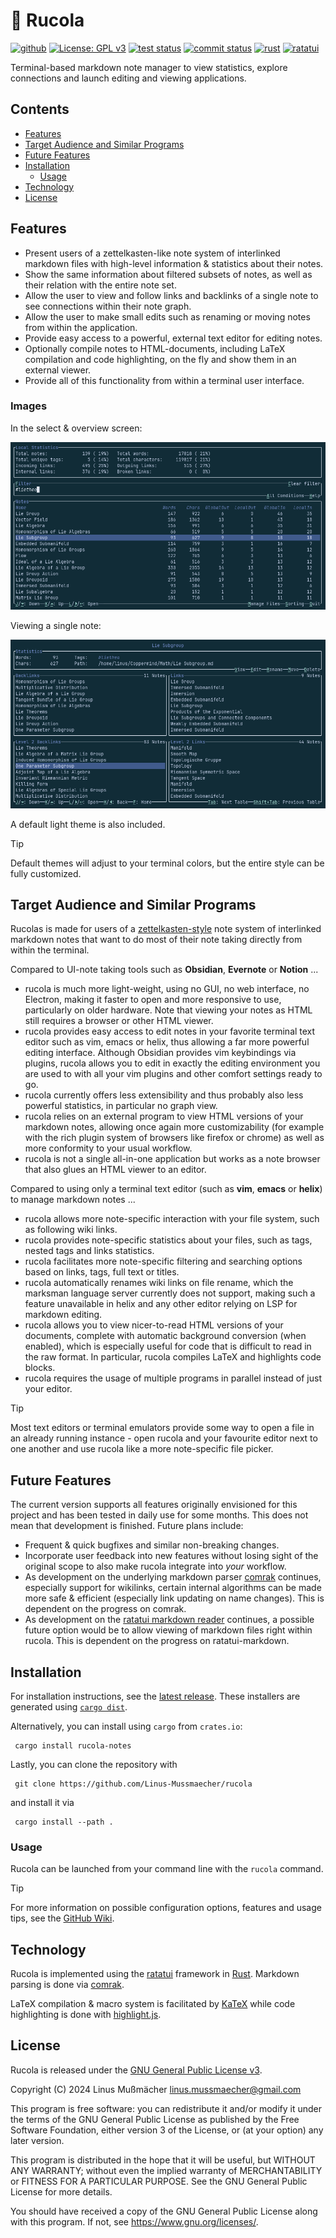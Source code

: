 # 🌱 Rucola

[<img alt="github" src="https://img.shields.io/badge/github-Linus--Mussmaecher/rucola-8da0cb?style=for-the-badge&labelColor=555555&color=8da0cb&logo=github">](https://github.com/Linus-Mussmaecher/rucola)
[![License: GPL v3](https://img.shields.io/badge/License-GPLv3-blue.svg?labelColor=555555&style=for-the-badge&logo=gnu)](https://www.gnu.org/licenses/gpl-3.0)
[<img alt="test status" src="https://img.shields.io/github/actions/workflow/status/Linus-Mussmaecher/rucola/continuous-testing.yml?label=tests&branch=main&labelColor=555555&style=for-the-badge">](https://github.com/Linus-Mussmaecher/rucola/actions?query=branch%3Amain)
[<img alt="commit status" src="https://img.shields.io/github/commit-activity/m/Linus-Mussmaecher/rucola?style=for-the-badge&labelColor=555555&color=66c2a5">](https://github.com/Linus-Mussmaecher/rucola/commits/main)
[<img alt="rust" src="https://img.shields.io/badge/Rust-2021_Edition-ed9974?labelColor=555555&logo=rust&style=for-the-badge">](https://www.rust-lang.org/)
[<img alt="ratatui" src="https://img.shields.io/badge/Ratatui-0.26-7fa4f5?labelColor=555555&logo=gnome-terminal&style=for-the-badge">](https://www.ratatui.rs/)

Terminal-based markdown note manager to view statistics, explore connections and launch editing and viewing applications.

## Contents
 - [Features](#features)
 - [Target Audience and Similar Programs](#target-audience-and-similar-programs)
 - [Future Features](#future-features)
 - [Installation](#installation)
   - [Usage](#usage)
 - [Technology](#technology)
 - [License](#license)

## Features
 - Present users of a zettelkasten-like note system of interlinked markdown files with high-level information & statistics about their notes.
 - Show the same information about filtered subsets of notes, as well as their relation with the entire note set.
 - Allow the user to view and follow links and backlinks of a single note to see connections within their note graph.
 - Allow the user to make small edits such as renaming or moving notes from within the application.
 - Provide easy access to a powerful, external text editor for editing notes.
 - Optionally compile notes to HTML-documents, including LaTeX compilation and code highlighting, on the fly and show them in an external viewer.
 - Provide all of this functionality from within a terminal user interface.

### Images

In the select & overview screen:

![select-screen](https://github.com/Linus-Mussmaecher/rucola/blob/main/readme-images/readme-image-select.png)

Viewing a single note:

![display-screen](https://github.com/Linus-Mussmaecher/rucola/blob/main/readme-images/readme-image-display.png)

A default light theme is also included.
> [!TIP]
> Default themes will adjust to your terminal colors, but the entire style can be fully customized.

## Target Audience and Similar Programs
Rucolas is made for users of a [zettelkasten-style](https://en.wikipedia.org/wiki/Zettelkasten) note system of interlinked markdown notes that want to do most of their note taking directly from within the terminal.

Compared to UI-note taking tools such as **Obsidian**, **Evernote** or **Notion** ...
 - rucola is much more light-weight, using no GUI, no web interface, no Electron, making it faster to open and more responsive to use, particularly on older hardware. Note that viewing your notes as HTML still requires a browser or other HTML viewer.
 - rucola provides easy access to edit notes in your favorite terminal text editor such as vim, emacs or helix, thus allowing a far more powerful editing interface. Although Obsidian provides vim keybindings via plugins, rucola allows you to edit in exactly the editing environment you are used to with all your vim plugins and other comfort settings ready to go.
 - rucola currently offers less extensibility and thus probably also less powerful statistics, in particular no graph view.
 - rucola relies on an external program to view HTML versions of your markdown notes, allowing once again more customizability (for example with the rich plugin system of browsers like firefox or chrome) as well as more conformity to your usual workflow.
 - rucola is not a single all-in-one application but works as a note browser that also glues an HTML viewer to an editor.

Compared to using only a terminal text editor (such as **vim**, **emacs** or **helix**) to manage markdown notes ...
 - rucola allows more note-specific interaction with your file system, such as following wiki links.
 - rucola provides note-specific statistics about your files, such as tags, nested tags and links statistics.
 - rucola facilitates more note-specific filtering and searching options based on links, tags, full text or titles.
 - rucola automatically renames wiki links on file rename, which the marksman language server currently does not support, making such a feature unavailable in helix and any other editor relying on LSP for markdown editing.
 - rucola allows you to view nicer-to-read HTML versions of your documents, complete with automatic background conversion (when enabled), which is especially useful for code that is difficult to read in the raw format. In particular, rucola compiles LaTeX and highlights code blocks.
 - rucola requires the usage of multiple programs in parallel instead of just your editor.

> [!TIP]
> Most text editors or terminal emulators provide some way to open a file in an already running instance - open rucola and your favourite editor next to one another and use rucola like a more note-specific file picker. 

## Future Features
The current version supports all features originally envisioned for this project and has been tested in daily use for some months.
This does not mean that development is finished.
Future plans include:
 - Frequent & quick bugfixes and similar non-breaking changes.
 - Incorporate user feedback into new features without losing sight of the original scope to also make rucola integrate into _your_ workflow.
 - As development on the underlying markdown parser [comrak](https://github.com/kivikakk/comrak) continues, especially support for wikilinks, certain internal algorithms can be made more safe & efficient (especially link updating on name changes).
   This is dependent on the progress on comrak.
 - As development on the [ratatui markdown reader](https://github.com/joshka/tui-markdown) continues, a possible future option would be to allow viewing of markdown files right within rucola.
   This is dependent on the progress on ratatui-markdown.

## Installation
For installation instructions, see the [latest release](https://github.com/Linus-Mussmaecher/rucola/releases).
These installers are generated using [`cargo dist`](https://github.com/axodotdev/cargo-dist).

Alternatively, you can install using `cargo` from `crates.io`:
```
 cargo install rucola-notes
```

Lastly, you can clone the repository with
```
 git clone https://github.com/Linus-Mussmaecher/rucola
```
and install it via
```
 cargo install --path .
```

### Usage

Rucola can be launched from your command line with the `rucola` command.

> [!TIP]
> For more information on possible configuration options, features and usage tips, see the [GitHub Wiki](https://github.com/Linus-Mussmaecher/rucola/wiki). 

## Technology
Rucola is implemented using the [ratatui](https://ratatui.rs) framework in [Rust](https://www.rust-lang.org/). Markdown parsing is done via [comrak](https://github.com/kivikakk/comrak).

LaTeX compilation & macro system is facilitated by [KaTeX](https://katex.org/) while code highlighting is done with [highlight.js](https://highlightjs.org/).

## License
Rucola is released under the [GNU General Public License v3](https://www.gnu.org/licenses/gpl-3.0).

Copyright (C) 2024 Linus Mußmächer <linus.mussmaecher@gmail.com>

This program is free software: you can redistribute it and/or modify it under the terms of the GNU General Public License as published by the Free Software Foundation, either version 3 of the License, or (at your option) any later version.

This program is distributed in the hope that it will be useful, but WITHOUT ANY WARRANTY; without even the implied warranty of MERCHANTABILITY or FITNESS FOR A PARTICULAR PURPOSE. See the GNU General Public License for more details.

You should have received a copy of the GNU General Public License along with this program.  If not, see <https://www.gnu.org/licenses/>.
